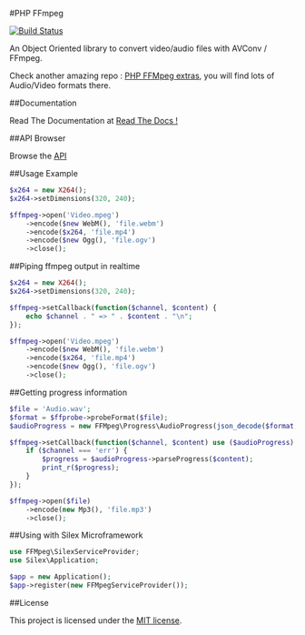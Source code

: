 #PHP FFmpeg

[![Build Status](https://secure.travis-ci.org/alchemy-fr/PHP-FFmpeg.png?branch=master)](http://travis-ci.org/alchemy-fr/PHP-FFmpeg)

An Object Oriented library to convert video/audio files with AVConv / FFmpeg.

Check another amazing repo : [PHP FFMpeg extras](https://github.com/alchemy-fr/PHP-FFMpeg-Extras), you will find lots of Audio/Video formats there.

##Documentation

Read The Documentation at [Read The Docs !](http://readthedocs.org/docs/ffmpeg-php/)

##API Browser

Browse the [API](http://readthedocs.org/docs/ffmpeg-php/en/latest/_static/API/)

##Usage Example

```php
$x264 = new X264();
$x264->setDimensions(320, 240);

$ffmpeg->open('Video.mpeg')
    ->encode($new WebM(), 'file.webm')
    ->encode($x264, 'file.mp4')
    ->encode($new Ogg(), 'file.ogv')
    ->close();
```

##Piping ffmpeg output in realtime

```php
$x264 = new X264();
$x264->setDimensions(320, 240);

$ffmpeg->setCallback(function($channel, $content) {
	echo $channel . " => " . $content . "\n";
});

$ffmpeg->open('Video.mpeg')
    ->encode($new WebM(), 'file.webm')
    ->encode($x264, 'file.mp4')
    ->encode($new Ogg(), 'file.ogv')
    ->close();
```


##Getting progress information


```php
$file = 'Audio.wav';
$format = $ffprobe->probeFormat($file);
$audioProgress = new FFMpeg\Progress\AudioProgress(json_decode($format, true));

$ffmpeg->setCallback(function($channel, $content) use ($audioProgress) {	
	if ($channel === 'err') {
		$progress = $audioProgress->parseProgress($content);
		print_r($progress);
	}
});

$ffmpeg->open($file)
    ->encode(new Mp3(), 'file.mp3')
    ->close();
```

##Using with Silex Microframework

```php
use FFMpeg\SilexServiceProvider;
use Silex\Application;

$app = new Application();
$app->register(new FFMpegServiceProvider());
```

##License

This project is licensed under the [MIT license](http://opensource.org/licenses/MIT).




